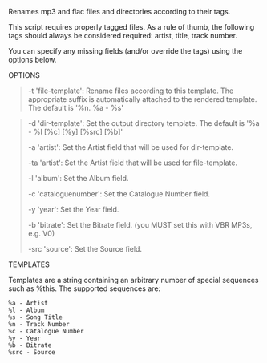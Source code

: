 Renames mp3 and flac files and directories according to their tags.

This script requires properly tagged files. As a rule of thumb, the following tags should always be considered required:
  artist, title, track number.

You can specify any missing fields (and/or override the tags) using the options below.

OPTIONS

>  -t 'file-template':
>    Rename files according to this template. The appropriate suffix is automatically attached to the rendered template. The default is '%n. %a - %s'

>  -d 'dir-template':
>    Set the output directory template. The default is '%a - %l [%c] [%y] [%src] [%b]'
>
>  -a 'artist':
>    Set the Artist field that will be used for dir-template.
>
>  -ta 'artist':
>    Set the Artist field that will be used for file-template.
>
>  -l 'album':
>    Set the Album field.
>
>  -c 'cataloguenumber':
>    Set the Catalogue Number field.
>
>  -y 'year':
>    Set the Year field.
>
>  -b 'bitrate':
>    Set the Bitrate field. (you MUST set this with VBR MP3s, e.g. V0)
>
>  -src 'source':
>    Set the Source field.

TEMPLATES

  Templates are a string containing an arbitrary number of special sequences such as %this.
  The supported sequences are:

    %a - Artist
    %l - Album
    %s - Song Title
    %n - Track Number
    %c - Catalogue Number
    %y - Year
    %b - Bitrate
    %src - Source
